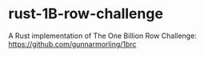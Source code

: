 # rust-1B-row-challenge
A Rust implementation of The One Billion Row Challenge: https://github.com/gunnarmorling/1brc

